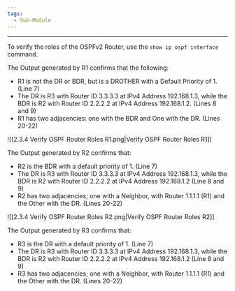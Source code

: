 ```yaml
---
tags:
  - Sub-Module
---
```


---
To verify the roles of the OSPFv2 Router, use the `show ip ospf interface` command.

The Output generated by R1 confirms that the following:
- R1 is not the DR or BDR, but is a DROTHER with a Default Priority of 1. (Line 7)
- The DR is R3 with Router ID 3.3.3.3 at IPv4 Address 192.168.1.3, while the BDR is R2 with Router ID 2.2.2.2 at IPv4 Address 192.168.1.2. (Lines 8 and 9)
- R1 has two adjacencies: one with the BDR and One with the DR. (Lines 20-22)

![[2.3.4 Verify OSPF Router Roles R1.png|Verify OSPF Router Roles R1]]

The Output generated by R2 confirms that:
- R2 is the BDR with a default priority of 1. (Line 7)
- The DR is R3 with Router ID 3.3.3.3 at IPv4 Address 192.168.1.3, while the BDR is R2 with Router ID 2.2.2.2 at IPv4 Address 192.168.1.2 (Line 8 and 9)
- R2 has two adjacencies; one with a Neighbor, with Router 1.1.1.1 (R1) and the Other with the DR. (Lines 20-22)

![[2.3.4 Verify OSPF Router Roles R2.png|Verify OSPF Router Roles R2]]

The Output generated by R3 confirms that:
- R3 is the DR with a default priority of 1. (Line 7)
- The DR is R3 with Router ID 3.3.3.3 at IPv4 Address 192.168.1.3, while the BDR is R2 with Router ID 2.2.2.2 at IPv4 Address 192.168.1.2 (Line 8 and 9)
- R3 has two adjacencies; one with a Neighbor, with Router 1.1.1.1 (R1) and the Other with the DR. (Lines 20-22)